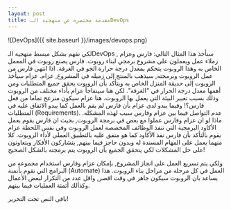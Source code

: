 ```yaml
---
layout: post
title: مقدمة مختصره عن منهجية الـDevOps
---
```

![DevOps]({{ site.baseurl }}/images/devops.png)

لكي نفهم بشكل مبسط منهجية الـDevOps  , سنأخذ هذا المثال التالي:
فارس وعزام زملاء عمل ويعملون على مشروع برمجي لبناء روبوت. فارس يصنع روبوت في المعمل الخاص به وهذا الروبوت يتحكم بمعدل درجة حرارة الجو في الغرفة. اذا انتهى فارس من عمل الروبوت وبرمجته, سيذهب بالمنتج إلى زميله في المشروع, عزام. عزام سيأخذ الروبوت إلى حديقة المنزل الخاص به ويتأكد بأن الروبوت يحقق جميع المتطلبات ومن أهمها معدل درجة الحرار في "الغرفة". لكن هنا سيتفاجأ عزام بأداء مختلف من الروبوت وذلك بسبب تغيير البيئة التي يعمل بها الروبوت. هنا عزام سيكون منزعج تماما من فعل فارس؟! وفيما يبدو لدى عزام بأن فارس لم يقم بالعمل كما يبدو الاتفاق عليه في المتطلبات  (Requirements). عدم التواصل فيما بين عزام وفارس سبب لهذه المشكله. ماذا لو ان عزام وفارس عملوا مع بعض في برمجة الروبوت, بحيث ان فارس يقوم بعمل الأكاود البرمجية التي تنفذ الوظائف المخصصة لعمل الروبوت وفي نفس اللحظة عزام يقوم بالتأكد بأن فارس نفذ الأكاود كما هو متفق عليه بالتطبيق العملي لأداء الروبوت. كلا منهما يعمل على المهام المسندة له وبدون حاجز فيما بينهم, يتشاركون الأفكار ويتعاونون على حل المشكلات لكي يتحقق الجميع بأن الروبوت يتم برمجته بالشكل الصحيح!

ولكي يتم تسريع العمل على انجاز المشروع, بإمكان عزام وفارس استخدام مجموعه من البرامج التي تقوم بأتمتة (Automate) العمل في كل مرحلة من مراحل بناء الروبوت. هذا يساعد بان الروبوت سيكون جاهز في وقت اقصر, واقل عدد من التكرار لبعض الأعمال وكذألك أتمتة العمليات فيما بينهم. 

باقي النص تحت التحرير!